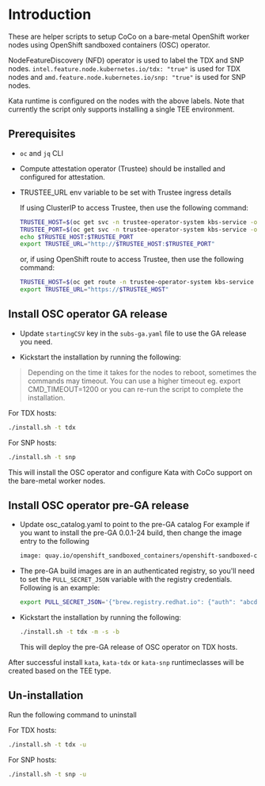 # Introduction

These are helper scripts to setup CoCo on a bare-metal OpenShift worker nodes
using OpenShift sandboxed containers (OSC) operator.

NodeFeatureDiscovery (NFD) operator is used to label the TDX and SNP nodes.
`intel.feature.node.kubernetes.io/tdx: "true"` is used for TDX nodes and
`amd.feature.node.kubernetes.io/snp: "true"` is used for SNP nodes.

Kata runtime is configured on the nodes with the above labels.
Note that currently the script only supports installing a single TEE environment.

## Prerequisites

- `oc` and `jq` CLI

- Compute attestation operator (Trustee) should be installed and configured for attestation.

- TRUSTEE_URL env variable to be set with Trustee ingress details
  
  If using ClusterIP to access Trustee, then use the following command:

  ```sh
  TRUSTEE_HOST=$(oc get svc -n trustee-operator-system kbs-service -o jsonpath={.spec.clusterIP})
  TRUSTEE_PORT=$(oc get svc -n trustee-operator-system kbs-service -o jsonpath="{.spec.ports[0].targetPort}")
  echo $TRUSTEE_HOST:$TRUSTEE_PORT
  export TRUSTEE_URL="http://$TRUSTEE_HOST:$TRUSTEE_PORT"
  ```

  or, if using OpenShift route to access Trustee, then use the following command:

  ```sh
  TRUSTEE_HOST=$(oc get route -n trustee-operator-system kbs-service -o jsonpath={.spec.host})
  export TRUSTEE_URL="https://$TRUSTEE_HOST"  
  ```

## Install OSC operator GA release

- Update `startingCSV` key in the `subs-ga.yaml` file to use the GA release you need.

- Kickstart the installation by running the following:

> Depending on the time it takes for the nodes to reboot, sometimes the commands may timeout.
> You can use a higher timeout eg. export CMD_TIMEOUT=1200
> or you can re-run the script to complete the installation.

  For TDX hosts:

  ```sh
  ./install.sh -t tdx
  ```

  For SNP hosts:

  ```sh
  ./install.sh -t snp
  ```

  This will install the OSC operator and configure Kata with CoCo support on the bare-metal worker nodes.

## Install OSC operator pre-GA release

- Update osc_catalog.yaml to point to the pre-GA catalog
  For example if you want to install the pre-GA 0.0.1-24 build, then change the
  image entry to the following

  ```sh
  image: quay.io/openshift_sandboxed_containers/openshift-sandboxed-containers-operator-catalog:0.0.1-22
  ```

- The pre-GA build images are in an authenticated registry, so you'll need to
  set the `PULL_SECRET_JSON` variable with the registry credentials. Following is an example:

  ```sh
  export PULL_SECRET_JSON='{"brew.registry.redhat.io": {"auth": "abcd1234"}, "registry.redhat.io": {"auth": "abcd1234"}}'
  ```

- Kickstart the installation by running the following:

  ```sh
  ./install.sh -t tdx -m -s -b
  ```

  This will deploy the pre-GA release of OSC operator on TDX hosts.

After successful install `kata`, `kata-tdx` or `kata-snp` runtimeclasses will be created based on the TEE type.

## Un-installation

   Run the following command to uninstall

   For TDX hosts:

   ```sh
   ./install.sh -t tdx -u
   ```

   For SNP hosts:

   ```sh
   ./install.sh -t snp -u
   ```

